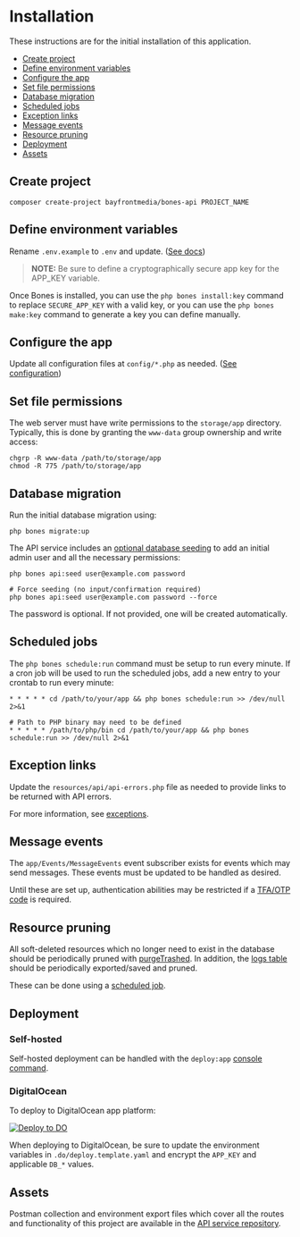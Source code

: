 # Installation

These instructions are for the initial installation of this application.

- [Create project](#create-project)
- [Define environment variables](#define-environment-variables)
- [Configure the app](#configure-the-app)
- [Set file permissions](#set-file-permissions)
- [Database migration](#database-migration)
- [Scheduled jobs](#scheduled-jobs)
- [Exception links](#exception-links)
- [Message events](#message-events)
- [Resource pruning](#resource-pruning)
- [Deployment](#deployment)
- [Assets](#assets)

## Create project

```shell
composer create-project bayfrontmedia/bones-api PROJECT_NAME
```

## Define environment variables

Rename `.env.example` to `.env` and update. ([See docs](https://github.com/bayfrontmedia/bones/blob/master/docs/install/manual.md#add-required-environment-variables))

> **NOTE:** Be sure to define a cryptographically secure app key for the APP_KEY variable.

Once Bones is installed, you can use the `php bones install:key` command to replace `SECURE_APP_KEY` with a valid key,
or you can use the `php bones make:key` command to generate a key you can define manually.

## Configure the app

Update all configuration files at `config/*.php` as needed. ([See configuration](configuration.md))

## Set file permissions

The web server must have write permissions to the `storage/app` directory.
Typically, this is done by granting the `www-data` group ownership and write access:

```shell
chgrp -R www-data /path/to/storage/app
chmod -R 775 /path/to/storage/app
```

## Database migration

Run the initial database migration using:

```shell
php bones migrate:up
```

The API service includes an [optional database seeding](https://github.com/bayfrontmedia/bones-service-api/blob/master/docs/setup.md#database-migration-and-seeding) to add an initial admin user and all the necessary permissions:

```shell
php bones api:seed user@example.com password

# Force seeding (no input/confirmation required)
php bones api:seed user@example.com password --force
```

The password is optional. If not provided, one will be created automatically.

## Scheduled jobs

The `php bones schedule:run` command must be setup to run every minute.
If a cron job will be used to run the scheduled jobs, add a new entry to your crontab to run every minute:

```shell
* * * * * cd /path/to/your/app && php bones schedule:run >> /dev/null 2>&1

# Path to PHP binary may need to be defined
* * * * * /path/to/php/bin cd /path/to/your/app && php bones schedule:run >> /dev/null 2>&1
```

## Exception links

Update the `resources/api/api-errors.php` file as needed to provide links to be returned with API errors.

For more information, see [exceptions](exceptions.md).

## Message events

The `app/Events/MessageEvents` event subscriber exists for events which may send messages.
These events must be updated to be handled as desired.

Until these are set up, authentication abilities may be restricted if a [TFA/OTP code](configuration.md#api) is required.

## Resource pruning

All soft-deleted resources which no longer need to exist in the database should be periodically pruned with [purgeTrashed](https://github.com/bayfrontmedia/bones-service-orm/blob/master/docs/traits/softdeletes.md#purgetrashed).
In addition, the [logs table](configuration.md#app) should be periodically exported/saved and pruned.

These can be done using a [scheduled job](../events/scheduledjobs.md).

## Deployment

### Self-hosted

Self-hosted deployment can be handled with the `deploy:app` [console command](console.md#deployapp).

### DigitalOcean

To deploy to DigitalOcean app platform:

[![Deploy to DO](https://www.deploytodo.com/do-btn-blue.svg)](https://cloud.digitalocean.com/apps/new?repo=https://github.com/bayfrontmedia/bones-api/tree/master&refcode=7e41d0ac1ab5)

When deploying to DigitalOcean, be sure to update the environment variables in `.do/deploy.template.yaml`
and encrypt the `APP_KEY` and applicable `DB_*` values.

## Assets

Postman collection and environment export files which cover all the routes and functionality of this project
are available in the [API service repository](https://github.com/bayfrontmedia/bones-service-api/tree/master/docs/assets).